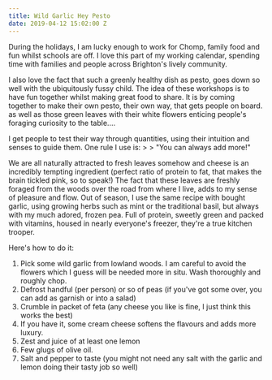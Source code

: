 ```yaml
---
title: Wild Garlic Hey Pesto
date: 2019-04-12 15:02:00 Z
---
```


During the holidays, I am lucky enough to work for Chomp, family food and fun whilst schools are off.  I love this part of my working calendar, spending time with families and people across Brighton's lively community.

I also love the fact that such a greenly healthy dish as pesto, goes down so well with the ubiquitously fussy child.  The idea of these workshops is to have fun together whilst making great food to share.  It is by coming together to make their own pesto, their own way, that gets people on board.  as well as those green leaves with their white flowers enticing people's foraging curiosity to the table....

I get people to test their way through quantities, using their intuition and senses to guide them.  One rule I use is: > > "You can always add more!"

We are all naturally attracted to fresh leaves somehow and cheese is an incredibly tempting ingredient (perfect ratio of protein to fat, that makes the brain tickled pink, so to speak!)  The fact that these leaves are freshly foraged from the woods over the road from where I live, adds to my sense of pleasure and flow.  Out of season, I use the same recipe with bought garlic, using growing herbs such as mint or the traditional basil, but always with my much adored, frozen pea.  Full of protein, sweetly green and packed with vitamins, housed in nearly everyone's freezer, they're a true kitchen trooper.

Here's how to do it:

1.  Pick some wild garlic from lowland woods. I am careful to avoid the flowers which I guess will be needed more in situ. Wash thoroughly and roughly chop.
2. Defrost handful (per person) or so of peas (if you've got some over, you can add as garnish or into a salad)
3.  Crumble in packet of feta (any cheese you like is fine, I just think this works the best)
4. If you have it, some cream cheese softens the flavours and adds more luxury.
5. Zest and juice of at least one lemon
6. Few glugs of olive oil.
7. Salt and pepper to taste (you might not need any salt with the garlic and lemon doing their tasty job so well)
